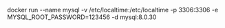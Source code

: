 docker run --name mysql -v /etc/localtime:/etc/localtime -p 3306:3306 -e MYSQL_ROOT_PASSWORD=123456 -d mysql:8.0.30